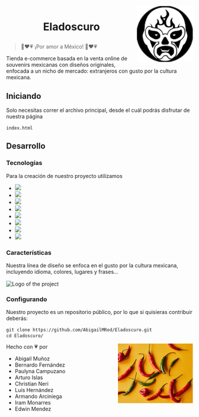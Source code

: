 
<img src="./img/logoPag.svg" width="30%" alt="Logo of the project" align="right">

# <p style="text-align: center;"> Eladoscuro </p>

> 💚❤💗 ¡Por amor a México! 💚❤💗


Tienda e-commerce basada en la venta online de souvenirs mexicanas con diseños originales, enfocada a un nicho de mercado: extranjeros con gusto por la cultura mexicana.

## Iniciando

Solo necesitas correr el archivo principal, desde el cuál podrás disfrutar de nuestra página

```shell
index.html
```
## Desarrollo

### Tecnologías 
Para la creación de nuestro proyecto utilizamos

- <img src="https://img.shields.io/badge/HTML5-E34F26?style=for-the-badge&logo=html5&logoColor=white">
- <img src="https://img.shields.io/badge/CSS-239120?&style=for-the-badge&logo=css3&logoColor=white">
- <img src="https://img.shields.io/badge/Bootstrap-563D7C?style=for-the-badge&logo=bootstrap&logoColor=white">
- <img src="https://img.shields.io/badge/JavaScript-F7DF1E?style=for-the-badge&logo=javascript&logoColor=black">
- <img src="https://img.shields.io/badge/Java-ED8B00?style=for-the-badge&logo=java&logoColor=white">
- <img src="https://img.shields.io/badge/MySQL-00000F?style=for-the-badge&logo=mysql&logoColor=white">
- <img src="https://img.shields.io/badge/Spring-6DB33F?style=for-the-badge&logo=spring&logoColor=white">
- <img src="https://img.shields.io/badge/GitHub-100000?style=for-the-badge&logo=github&logoColor=white">



### Características
Nuestra línea de diseño se enfoca en el gusto por la cultura mexicana, incluyendo idioma, colores, lugares y frases...

<img src="./img/Index/carrusel_2.png" width="50%" alt="Logo of the project" align="center">

### Configurando

Nuestro proyecto es un repositorio público, por lo que si quisieras contribuir deberás:

```shell
git clone https://github.com/AbigailMRod/Eladoscuro.git
cd Eladoscuro/
```
<img src="./img/Index/chiles.jpg" width="40%" alt="Logo of the project" align="right">

Hecho con 💗 por 
- Abigail Muñoz
- Bernardo Fernández
- Paulyna Campuzano
- Arturo Islas
- Christian Neri
- Luis Hernández
- Armando Arciniega
- Iram Monarres
- Edwin Mendez


